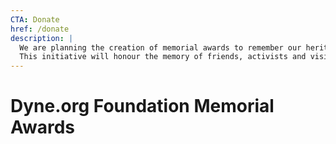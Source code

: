 ```yaml
---
CTA: Donate
href: /donate
description: | 
  We are planning the creation of memorial awards to remember our heritage is made of very special people and to support individuals whose activities remind us of them.
  This initiative will honour the memory of friends, activists and visionaries who passed away too early, using your donation 🙏🏽 to help new people continue their mission
---
```


# Dyne.org Foundation Memorial Awards



